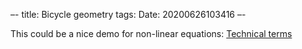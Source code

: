 –-
title: Bicycle geometry
tags: 
Date: 20200626103416
–-

This could be a nice demo for non-linear equations:
[Technical terms](https://99spokes.com/bicycle-geometry-terms)